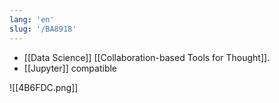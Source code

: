 ```yaml
---
lang: 'en'
slug: '/BA8918'
---
```


- [[Data Science]] [[Collaboration-based Tools for Thought]].
- [[Jupyter]] compatible

![[4B6FDC.png]]
